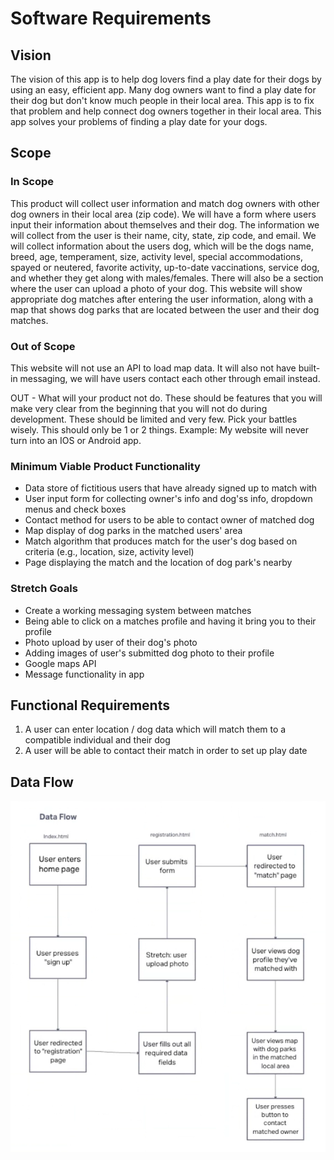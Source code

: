 # Software Requirements

## Vision

The vision of this app is to help dog lovers find a play date for their dogs by using an easy, efficient app. Many dog owners want to find a play date for their dog but don't know much people in their local area. This app is to fix that problem and help connect dog owners together in their local area. This app solves your problems of finding a play date for your dogs.

## Scope

### In Scope

This product will collect user information and match dog owners with other dog owners in their local area (zip code).
We will have a form where users input their information about themselves and their dog. The information we will collect from the user is their name, city, state, zip code, and email. We will collect information about the users dog, which will be the dogs name, breed, age, temperament, size, activity level, special accommodations, spayed or neutered, favorite activity, up-to-date vaccinations, service dog, and whether they get along with males/females. There will also be a section where the user can upload a photo of your dog. This website will show appropriate dog matches after entering the user information, along with a map that shows dog parks that are located between the user and their dog matches.

### Out of Scope

This website will not use an API to load map data. It will also not have built-in messaging, we will have users contact each other through email instead.

OUT - What will your product not do.
These should be features that you will make very clear from the beginning that you will not do during development. These should be limited and very few. Pick your battles wisely. This should only be 1 or 2 things. Example: My website will never turn into an IOS or Android app.

### Minimum Viable Product Functionality

- Data store of fictitious users that have already signed up to match with
- User input form for collecting owner's info and dog'ss info, dropdown menus and check boxes
- Contact method for users to be able to contact owner of matched dog
- Map display of dog parks in the matched users' area
- Match algorithm that produces match for the user's dog based on criteria (e.g., location, size, activity level)
- Page displaying the match and the location of dog park's nearby

### Stretch Goals

- Create a working messaging system between matches
- Being able to click on a matches profile and having it bring you to their profile
- Photo upload by user of their dog's photo
- Adding images of user's submitted dog photo to their profile
- Google maps API
- Message functionality in app

## Functional Requirements

1. A user can enter location / dog data which will match them to a compatible individual and their dog
2. A user will be able to contact their match in order to set up play date

## Data Flow

![Data Flow](Images/requirements.md.png)
